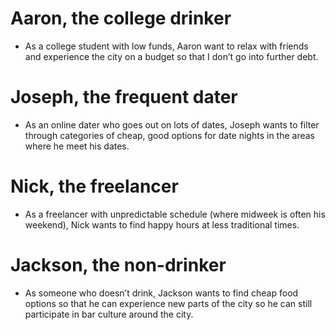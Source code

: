 # Aaron, the college drinker
- As a college student with low funds, Aaron want to relax with friends and experience the city on a budget so that I don’t go into further debt.


# Joseph, the frequent dater
- As an online dater who goes out on lots of dates, Joseph wants to filter through categories of cheap, good options for date nights in the areas where he meet his dates.


# Nick, the freelancer
- As a freelancer with unpredictable schedule (where midweek is often his weekend), Nick wants to find happy hours at less traditional times.


# Jackson, the non-drinker
- As someone who doesn’t drink, Jackson wants to find cheap food options so that he can experience new parts of the city so he can still participate in bar culture around the city.